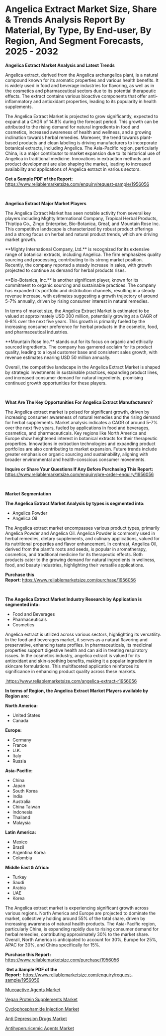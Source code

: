 <p><h1>Angelica Extract Market Size, Share & Trends Analysis Report By Material, By Type, By End-user, By Region, And Segment Forecasts, 2025 - 2032</h1></p><p><strong>Angelica Extract Market Analysis and Latest Trends</strong></p>
<p><p>Angelica extract, derived from the Angelica archangelica plant, is a natural compound known for its aromatic properties and various health benefits. It is widely used in food and beverage industries for flavoring, as well as in the cosmetics and pharmaceutical sectors due to its potential therapeutic effects. The extract contains various bioactive components that offer anti-inflammatory and antioxidant properties, leading to its popularity in health supplements.</p><p>The Angelica Extract Market is projected to grow significantly, expected to expand at a CAGR of 14.8% during the forecast period. This growth can be attributed to the rising demand for natural ingredients in food and cosmetics, increased awareness of health and wellness, and a growing inclination towards herbal remedies. Moreover, the trend towards plant-based products and clean labeling is driving manufacturers to incorporate botanical extracts, including Angelica. The Asia-Pacific region, particularly China, is a major contributor to market expansion due to its historical use of Angelica in traditional medicine. Innovations in extraction methods and product development are also shaping the market, leading to increased availability and applications of Angelica extract in various sectors.</p></p>
<p><strong>Get a Sample PDF of the Report:&nbsp;</strong> <a href="https://www.reliablemarketsize.com/enquiry/request-sample/1956056?utm_campaign=1898&utm_medium=2&utm_source=Github&utm_content=ia&utm_term=08032025&utm_id=angelica-extract">https://www.reliablemarketsize.com/enquiry/request-sample/1956056</a></p>
<p>&nbsp;</p>
<p><strong>Angelica Extract Major Market Players</strong></p>
<p><p>The Angelica Extract Market has seen notable activity from several key players including Mighty International Company, Tropical Herbal Products, Thiptipa Co., Zingo Enterprise, Bio-Botanica, Greaf, and Mountain Rose Inc. This competitive landscape is characterized by robust product offerings and a strong focus on herbal and natural product trends, which are driving market growth.</p><p>**Mighty International Company, Ltd.** is recognized for its extensive range of botanical extracts, including Angelica. The firm emphasizes quality sourcing and processing, contributing to its strong market position. Recently, the company reported a steady increase in sales, with growth projected to continue as demand for herbal products rises.</p><p>**Bio-Botanica, Inc.** is another significant player, known for its commitment to organic sourcing and sustainable practices. The company has expanded its portfolio and distribution channels, resulting in a steady revenue increase, with estimates suggesting a growth trajectory of around 5-7% annually, driven by rising consumer interest in natural remedies.</p><p>In terms of market size, the Angelica Extract Market is estimated to be valued at approximately USD 300 million, potentially growing at a CAGR of 6-8% over the next five years. This growth is primarily fueled by the increasing consumer preference for herbal products in the cosmetic, food, and pharmaceutical industries.</p><p>**Mountain Rose Inc.** stands out for its focus on organic and ethically sourced ingredients. The company has garnered acclaim for its product quality, leading to a loyal customer base and consistent sales growth, with revenue estimates nearing USD 50 million annually.</p><p>Overall, the competitive landscape in the Angelica Extract Market is shaped by strategic investments in sustainable practices, expanding product lines, and increased consumer demand for natural ingredients, promising continued growth opportunities for these players.</p></p>
<p>&nbsp;</p>
<p><strong>What Are The Key Opportunities For Angelica Extract Manufacturers?</strong></p>
<p><p>The Angelica extract market is poised for significant growth, driven by increasing consumer awareness of natural remedies and the rising demand for herbal supplements. Market analysis indicates a CAGR of around 5-7% over the next five years, fueled by applications in food and beverages, cosmetics, and pharmaceuticals. Key regions like North America and Europe show heightened interest in botanical extracts for their therapeutic properties. Innovations in extraction technologies and expanding product portfolios are also contributing to market expansion. Future trends include greater emphasis on organic sourcing and sustainability, aligning with broader environmental and health-conscious consumer movements.</p></p>
<p><strong>Inquire or Share Your Questions If Any Before Purchasing This Report:</strong> <a href="https://www.reliablemarketsize.com/enquiry/pre-order-enquiry/1956056?utm_campaign=1898&utm_medium=2&utm_source=Github&utm_content=ia&utm_term=08032025&utm_id=angelica-extract">https://www.reliablemarketsize.com/enquiry/pre-order-enquiry/1956056</a></p>
<p>&nbsp;</p>
<p><strong>Market Segmentation</strong></p>
<p><strong>The Angelica Extract Market Analysis by types is segmented into:</strong></p>
<p><ul><li>Angelica Powder</li><li>Angelica Oil</li></ul></p>
<p><p>The Angelica extract market encompasses various product types, primarily Angelica Powder and Angelica Oil. Angelica Powder is commonly used in herbal remedies, dietary supplements, and culinary applications, valued for its nutritional properties and flavor enhancement. In contrast, Angelica Oil, derived from the plant's roots and seeds, is popular in aromatherapy, cosmetics, and traditional medicine for its therapeutic effects. Both products cater to the growing demand for natural ingredients in wellness, food, and beauty industries, highlighting their versatile applications.</p></p>
<p><strong>Purchase this Report:&nbsp;</strong><a href="https://www.reliablemarketsize.com/purchase/1956056?utm_campaign=1898&utm_medium=2&utm_source=Github&utm_content=ia&utm_term=08032025&utm_id=angelica-extract">https://www.reliablemarketsize.com/purchase/1956056</a></p>
<p>&nbsp;</p>
<p><strong>The Angelica Extract Market Industry Research by Application is segmented into:</strong></p>
<p><ul><li>Food and Beverages</li><li>Pharmaceuticals</li><li>Cosmetics</li></ul></p>
<p><p>Angelica extract is utilized across various sectors, highlighting its versatility. In the food and beverages market, it serves as a natural flavoring and preservative, enhancing taste profiles. In pharmaceuticals, its medicinal properties support digestive health and can aid in treating respiratory issues. In the cosmetics industry, angelica extract is valued for its antioxidant and skin-soothing benefits, making it a popular ingredient in skincare formulations. This multifaceted application reinforces its significance in enhancing product quality across these markets.</p></p>
<p><a href="https://www.reliablemarketsize.com/angelica-extract-r1956056?utm_campaign=1898&utm_medium=2&utm_source=Github&utm_content=ia&utm_term=08032025&utm_id=angelica-extract">&nbsp;https://www.reliablemarketsize.com/angelica-extract-r1956056</a></p>
<p><strong>In terms of Region, the Angelica Extract Market Players available by Region are:</strong></p>
<p>
    <p> <strong> North America: </strong>
        <ul>
            <li>United States</li>
            <li>Canada</li>
        </ul>
        </p> 
    <p> <strong> Europe: </strong>
        <ul>
            <li>Germany</li>
            <li>France</li>
            <li>U.K.</li>
            <li>Italy</li>
            <li>Russia</li>
        </ul>
        </p> 
    <p> <strong> Asia-Pacific: </strong>
        <ul>
            <li>China</li>
            <li>Japan</li>
            <li>South Korea</li>
            <li>India</li>
            <li>Australia</li>
            <li>China Taiwan</li>
            <li>Indonesia</li>
            <li>Thailand</li>
            <li>Malaysia</li>
        </ul>
        </p> 
    <p> <strong> Latin America: </strong>
        <ul>
            <li>Mexico</li>
            <li>Brazil</li>
            <li>Argentina Korea</li>
            <li>Colombia</li>
        </ul>
        </p> 
    <p> <strong> Middle East & Africa: </strong>
        <ul>
            <li>Turkey</li>
            <li>Saudi</li>
            <li>Arabia</li>
            <li>UAE</li>
            <li>Korea</li>
        </ul>
    </p>
    </p>
<p><p>The Angelica extract market is experiencing significant growth across various regions. North America and Europe are projected to dominate the market, collectively holding around 55% of the total share, driven by increasing awareness of natural health products. The Asia-Pacific region, particularly China, is expanding rapidly due to rising consumer demand for herbal remedies, contributing approximately 30% to the market share. Overall, North America is anticipated to account for 30%, Europe for 25%, APAC for 30%, and China specifically for 15%.</p></p>
<p><strong>Purchase this Report: </strong><a href="https://www.reliablemarketsize.com/purchase/1956056?utm_campaign=1898&utm_medium=2&utm_source=Github&utm_content=ia&utm_term=08032025&utm_id=angelica-extract">https://www.reliablemarketsize.com/purchase/1956056</a></p>
<p>&nbsp;<strong>Get a Sample PDF of the Report:&nbsp;&nbsp;</strong><a href="https://www.reliablemarketsize.com/enquiry/request-sample/1956056?utm_campaign=1898&utm_medium=2&utm_source=Github&utm_content=ia&utm_term=08032025&utm_id=angelica-extract">https://www.reliablemarketsize.com/enquiry/request-sample/1956056</a></p>
<p><strong></strong></p>
<p><p><a href="https://github.com/perbetpereir/Market-Research-Report-List-1/blob/main/mucoactive-agents-market.md?utm_campaign=1898&utm_medium=2&utm_source=Github&utm_content=ia&utm_term=08032025&utm_id=angelica-extract">Mucoactive Agents Market</a></p><p><a href="https://github.com/paulierasho/Market-Research-Report-List-1/blob/main/vegan-protein-supplements-market.md?utm_campaign=1898&utm_medium=2&utm_source=Github&utm_content=ia&utm_term=08032025&utm_id=angelica-extract">Vegan Protein Supplements Market</a></p><p><a href="https://github.com/kevoncesya4j/Market-Research-Report-List-1/blob/main/cyclophosphamide-injection-market.md?utm_campaign=1898&utm_medium=2&utm_source=Github&utm_content=ia&utm_term=08032025&utm_id=angelica-extract">Cyclophosphamide Injection Market</a></p><p><a href="https://github.com/ziringebrur1/Market-Research-Report-List-1/blob/main/anti-depression-drugs-market.md?utm_campaign=1898&utm_medium=2&utm_source=Github&utm_content=ia&utm_term=08032025&utm_id=angelica-extract">Anti Depression Drugs Market</a></p><p><a href="https://github.com/pelegeazlie5/Market-Research-Report-List-1/blob/main/antihyperuricemic-agents-market.md?utm_campaign=1898&utm_medium=2&utm_source=Github&utm_content=ia&utm_term=08032025&utm_id=angelica-extract">Antihyperuricemic Agents Market</a></p></p>